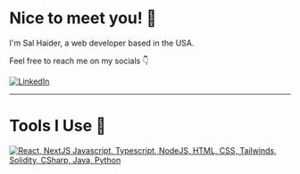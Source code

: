 # Nice to meet you! 👋

I'm Sal Haider, a web developer based in the USA. 

Feel free to reach me on my socials 👇 

[![LinkedIn](https://img.shields.io/badge/linkedin-%230077B5.svg?style=for-the-badge&logo=linkedin&logoColor=white)](https://www.linkedin.com/in/sal-haider/)<br>


----
# Tools I Use 🔧
[![React, NextJS Javascript, Typescript, NodeJS, HTML, CSS, Tailwinds, Solidity, CSharp, Java, Python](https://skillicons.dev/icons?i=react,next,js,ts,nodejs,html,css,tailwind,solidity,cs,java,py)](https://skillicons.dev)


